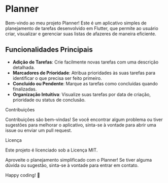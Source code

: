 # Planner

Bem-vindo ao meu projeto Planner! 
Este é um aplicativo simples de planejamento de tarefas desenvolvido em Flutter, que permite ao usuário criar, visualizar e gerenciar suas listas de afazeres de maneira eficiente.

## Funcionalidades Principais

- **Adição de Tarefas**: Crie facilmente novas tarefas com uma descrição detalhada.
- **Marcadores de Prioridade**: Atribua prioridades às suas tarefas para identificar o que precisa ser feito primeiro.
- **Concluído ou Pendente**: Marque as tarefas como concluídas quando finalizadas.
- **Organização Intuitiva**: Visualize suas tarefas por data de criação, prioridade ou status de conclusão.

Contribuições

Contribuições são bem-vindas! Se você encontrar algum problema ou tiver sugestões para melhorar o aplicativo, sinta-se à vontade para abrir uma issue ou enviar um pull request.

Licença

Este projeto é licenciado sob a Licença MIT.

Aproveite o planejamento simplificado com o Planner! Se tiver alguma dúvida ou sugestão, sinta-se à vontade para entrar em contato.

Happy coding! 🚀